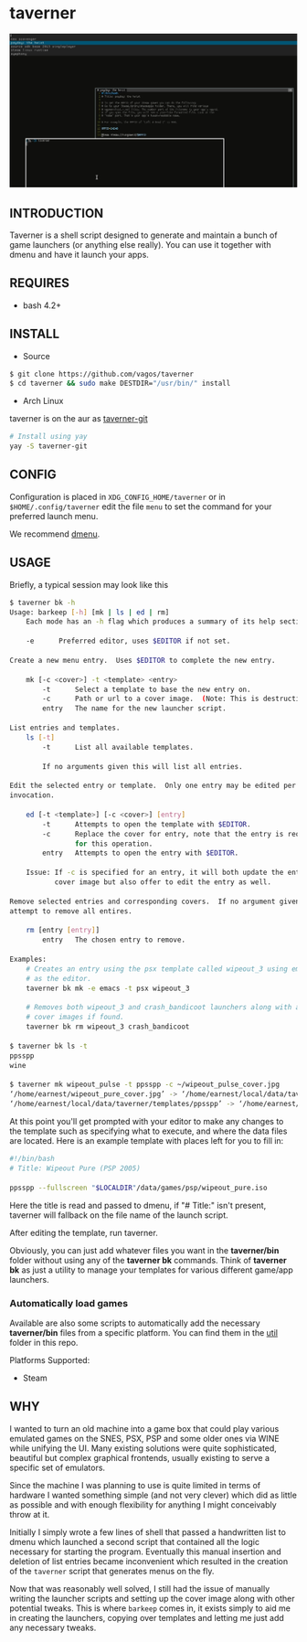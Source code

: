 # taverner

![taverner](taverner.png)

## INTRODUCTION

Taverner is a shell script designed
to generate and maintain a bunch of game launchers (or anything else
really). You can use it together with dmenu and have it 
launch your apps.

## REQUIRES

- bash 4.2+

## INSTALL

* Source

```bash
$ git clone https://github.com/vagos/taverner
$ cd taverner && sudo make DESTDIR="/usr/bin/" install
```

* Arch Linux

taverner is on the aur as [taverner-git](https://aur.archlinux.org/packages/taverner-git)

```bash
# Install using yay
yay -S taverner-git
```

## CONFIG

Configuration is placed in ```XDG_CONFIG_HOME/taverner``` or 
in ```$HOME/.config/taverner``` edit the file ```menu``` to 
set the command for your preferred launch menu. 

We recommend [dmenu](https://github.com/stilvoid/dmenu).

## USAGE

Briefly, a typical session may look like this

```bash
$ taverner bk -h
Usage: barkeep [-h] [mk | ls | ed | rm]
    Each mode has an -h flag which produces a summary of its help section.

    -e      Preferred editor, uses $EDITOR if not set.

Create a new menu entry.  Uses $EDITOR to complete the new entry.

    mk [-c <cover>] -t <template> <entry>
        -t      Select a template to base the new entry on.
        -c      Path or url to a cover image.  (Note: This is destructive)
        entry   The name for the new launcher script.

List entries and templates.
    ls [-t]
        -t      List all available templates.

        If no arguments given this will list all entries.

Edit the selected entry or template.  Only one entry may be edited per
invocation.

    ed [-t <template>] [-c <cover>] [entry]
        -t      Attempts to open the template with $EDITOR.
        -c      Replace the cover for entry, note that the entry is required
                for this operation.
        entry   Attempts to open the entry with $EDITOR.

    Issue: If -c is specified for an entry, it will both update the entries
           cover image but also offer to edit the entry as well.

Remove selected entries and corresponding covers.  If no argument given,
attempt to remove all entires.

    rm [entry [entry]]
        entry   The chosen entry to remove.

Examples:
    # Creates an entry using the psx template called wipeout_3 using emacs
    # as the editor.
    taverner bk mk -e emacs -t psx wipeout_3

    # Removes both wipeout_3 and crash_bandicoot launchers along with any
    # cover images if found.
    taverner bk rm wipeout_3 crash_bandicoot

$ taverner bk ls -t
ppsspp
wine

$ taverner mk wipeout_pulse -t ppsspp -c ~/wipeout_pulse_cover.jpg
‘/home/earnest/wipeout_pure_cover.jpg’ -> ‘/home/earnest/local/data/taverner/covers/wipeout_pure’
‘/home/earnest/local/data/taverner/templates/ppsspp’ -> ‘/home/earnest/local/data/taverner/bin/wipeout_pure’
```

At this point you'll get prompted with your editor to make any changes
to the template such as specifying what to execute, and where the data
files are located. Here is an example template with places left for you
to fill in:

```bash
#!/bin/bash
# Title: Wipeout Pure (PSP 2005)

ppsspp --fullscreen "$LOCALDIR"/data/games/psp/wipeout_pure.iso
```

Here the title is read and passed to dmenu, if "# Title:" isn't present,
taverner will fallback on the file name of the launch script.

After editing the template, run taverner.

Obviously, you can just add whatever files you want in the __taverner/bin__
folder without using any of the __taverner bk__ commands. 
Think of __taverner bk__ as just a utility to manage your templates for
various different game/app launchers.

### Automatically load games

Available are also some scripts to automatically add the necessary __taverner/bin__ files
from a specific platform. You can find them in the
[util](https://github.com/vagos/taverner/tree/master/util) folder in this repo.

Platforms Supported:

* Steam

## WHY

  I wanted to turn an old machine into a game box that could play various
  emulated games on the SNES, PSX, PSP and some older ones via WINE while
  unifying the UI. Many existing solutions were quite sophisticated,
  beautiful but complex graphical frontends, usually existing to serve a
  specific set of emulators.

  Since the machine I was planning to use is quite limited in terms of
  hardware I wanted something simple (and not very clever) which did as
  little as possible and with enough flexibility for anything I might
  conceivably throw at it.

  Initially I simply wrote a few lines of shell that passed a handwritten
  list to dmenu which launched a second script that contained all the
  logic necessary for starting the program. Eventually this manual
  insertion and deletion of list entries became inconvenient which
  resulted in the creation of the `taverner` script that generates menus
  on the fly.

  Now that was reasonably well solved, I still had the issue of manually
  writing the launcher scripts and setting up the cover image along with
  other potential tweaks. This is where `barkeep` comes in, it exists
  simply to aid me in creating the launchers, copying over templates and
  letting me just add any necessary tweaks.
